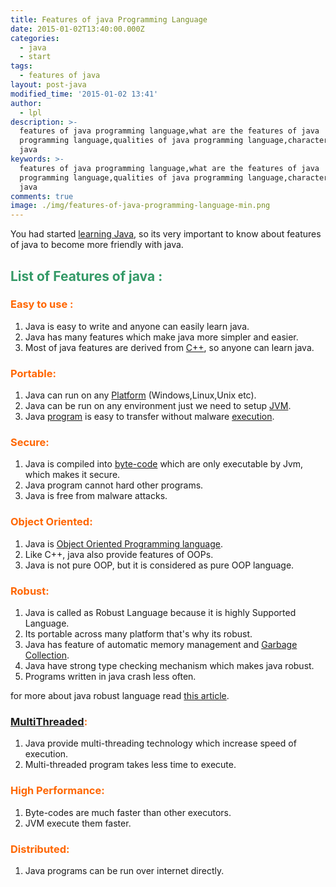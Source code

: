 ```yaml
---
title: Features of java Programming Language
date: 2015-01-02T13:40:00.000Z
categories:
  - java
  - start
tags:
  - features of java
layout: post-java
modified_time: '2015-01-02 13:41'
author:
  - lpl
description: >-
  features of java programming language,what are the features of java
  programming language,qualities of java programming language,characteristics of
  java
keywords: >-
  features of java programming language,what are the features of java
  programming language,qualities of java programming language,characteristics of
  java
comments: true
image: ./img/features-of-java-programming-language-min.png
---
```


You had started [learning Java](http://www.amazon.com/Learning-Java-Patrick-Niemeyer/dp/0596008732%3FSubscriptionId%3D0G81C5DAZ03ZR9WH9X82%26tag%3Dzemanta-20%26linkCode%3Dxm2%26camp%3D2025%26creative%3D165953%26creativeASIN%3D0596008732 "Learning Java"), so its very important to know about features of java to become more friendly with java.

## <span style="color: #339966;">List of Features of java :</span>

### <span style="color: #ff6600;">Easy to use :</span>

1.  Java is easy to write and anyone can easily learn java.
2.  Java has many features which make java more simpler and easier.
3.  Most of java features are derived from [C++](http://isocpp.org/ "C++"), so anyone can learn java.

### <span style="color: #ff6600;">Portable:</span>

1.  Java can run on any [Platform](http://en.wikipedia.org/wiki/Computing_platform "Computing platform") (Windows,Linux,Unix etc).
2.  Java can be run on any environment just we need to setup [JVM](http://en.wikipedia.org/wiki/Java_virtual_machine "Java virtual machine").
3.  Java [program](http://en.wikipedia.org/wiki/Computer_program "Computer program") is easy to transfer without malware [execution](http://en.wikipedia.org/wiki/Capital_punishment "Capital punishment").

### <span style="color: #ff6600;">Secure:</span>

1.  Java is compiled into [byte-code](http://en.wikipedia.org/wiki/Bytecode "Bytecode") which are only executable by Jvm, which makes it secure.
2.  Java program cannot hard other programs.
3.  Java is free from malware attacks.

### <span style="color: #ff6600;">Object Oriented:</span>

1.  Java is [Object Oriented Programming language](http://en.wikipedia.org/wiki/Object-oriented_programming "Object-oriented programming").
2.  Like C++, java also provide features of OOPs.
3.  Java is not pure OOP, but it is considered as pure OOP language.

### <span style="color: #ff6600;">Robust:</span>

1.  Java is called as Robust Language because it is highly Supported Language.
2.  Its portable across many platform that's why its robust.
3.  Java has feature of automatic memory management and [Garbage Collection](http://en.wikipedia.org/wiki/Garbage_collection_%28computer_science%29 "Garbage collection (computer science)").
4.  Java have strong type checking mechanism which makes java robust.
5.  Programs written in java crash less often.

for more about java robust language read [this article](https://learnpainless.com/java/start/why-java-is-robust-programming-language).

### <span style="color: #ff6600;">[MultiThreaded](http://en.wikipedia.org/wiki/Thread_%28computing%29 "Thread (computing)"):</span>

1.  Java provide multi-threading technology which increase speed of execution.
2.  Multi-threaded program takes less time to execute.

### <span style="color: #ff6600;">High Performance:</span>

1.  Byte-codes are much faster than other executors.
2.  JVM execute them faster.

### <span style="color: #ff6600;">Distributed:</span>

1.  Java programs can be run over internet directly.

